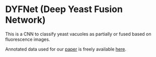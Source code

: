 # DYFNet (Deep Yeast Fusion Network)
This is a CNN to classify yeast vacuoles as partially or fused based on fluorescence images.

Annotated data used for our [paper](https://doi.org/10.1101/2023.02.27.530171) is freely available [here](https://www.doi.org/10.5281/zenodo.8070003).
